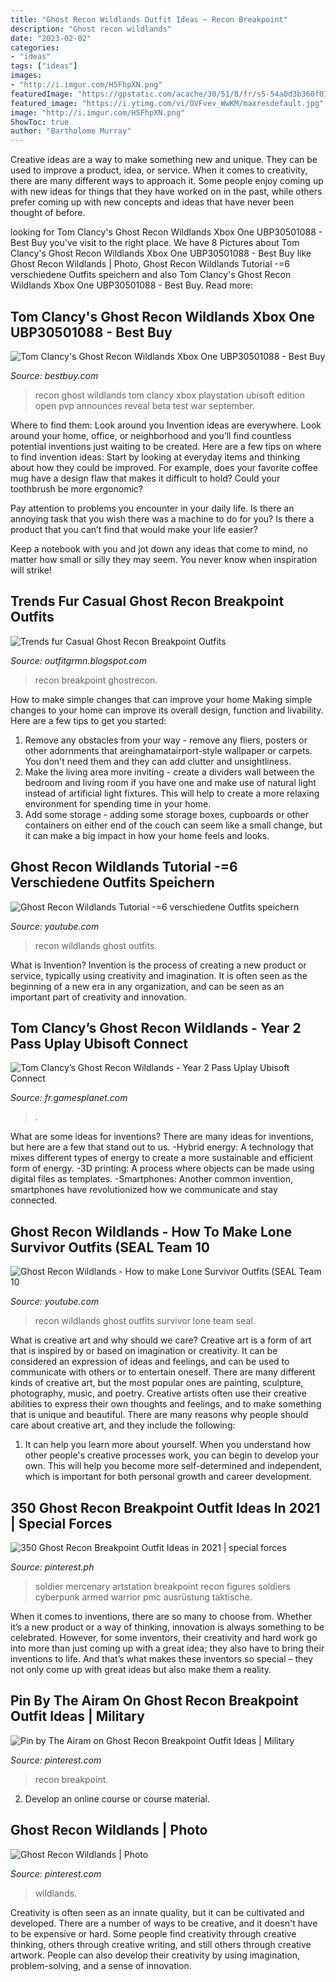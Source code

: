```yaml
---
title: "Ghost Recon Wildlands Outfit Ideas ~ Recon Breakpoint"
description: "Ghost recon wildlands"
date: "2023-02-02"
categories:
- "ideas"
tags: ["ideas"]
images:
- "http://i.imgur.com/H5FhpXN.png"
featuredImage: "https://gpstatic.com/acache/30/51/8/fr/s5-54a0d3b360f0100756ec623191474dfd.jpg"
featured_image: "https://i.ytimg.com/vi/OVFvev_WwKM/maxresdefault.jpg"
image: "http://i.imgur.com/H5FhpXN.png"
ShowToc: true
author: "Bartholome Murray"
---
```



Creative ideas are a way to make something new and unique. They can be used to improve a product, idea, or service. When it comes to creativity, there are many different ways to approach it. Some people enjoy coming up with new ideas for things that they have worked on in the past, while others prefer coming up with new concepts and ideas that have never been thought of before.

	

		
looking for Tom Clancy&#039;s Ghost Recon Wildlands Xbox One UBP30501088 - Best Buy you've visit to the right place. We have 8 Pictures about Tom Clancy&#039;s Ghost Recon Wildlands Xbox One UBP30501088 - Best Buy like Ghost Recon Wildlands | Photo, Ghost Recon Wildlands Tutorial -=6 verschiedene Outfits speichern and also Tom Clancy&#039;s Ghost Recon Wildlands Xbox One UBP30501088 - Best Buy. Read more:
		
    
## Tom Clancy&#039;s Ghost Recon Wildlands Xbox One UBP30501088 - Best Buy

<img loading=lazy src="https://pisces.bbystatic.com/image2/BestBuy_US/images/products/9615/9615006_sd.jpg" onerror="this.onerror=null;this.src='https://tse3.mm.bing.net/th?id=OIP.mvxk7kLjgsGRRaxeQ3edmwHaHa&amp;pid=15.1';" alt="Tom Clancy&#039;s Ghost Recon Wildlands Xbox One UBP30501088 - Best Buy">

_Source: bestbuy.com_

>recon ghost wildlands tom clancy xbox playstation ubisoft edition open pvp announces reveal beta test war september. 

	

Where to find them: Look around you
Invention ideas are everywhere. Look around your home, office, or neighborhood and you’ll find countless potential inventions just waiting to be created. Here are a few tips on where to find invention ideas:
Start by looking at everyday items and thinking about how they could be improved. For example, does your favorite coffee mug have a design flaw that makes it difficult to hold? Could your toothbrush be more ergonomic?

Pay attention to problems you encounter in your daily life. Is there an annoying task that you wish there was a machine to do for you? Is there a product that you can’t find that would make your life easier?

Keep a notebook with you and jot down any ideas that come to mind, no matter how small or silly they may seem. You never know when inspiration will strike!

    
## Trends Fur Casual Ghost Recon Breakpoint Outfits

<img loading=lazy src="http://i.imgur.com/H5FhpXN.png" onerror="this.onerror=null;this.src='https://tse2.mm.bing.net/th?id=OIP.s_cjHnGQBhqXhmnout6ROQHaDQ&amp;pid=15.1';" alt="Trends fur Casual Ghost Recon Breakpoint Outfits">

_Source: outfitgrmn.blogspot.com_

>recon breakpoint ghostrecon. 

	

How to make simple changes that can improve your home
Making simple changes to your home can improve its overall design, function and livability. Here are a few tips to get you started: 
1. Remove any obstacles from your way - remove any fliers, posters or other adornments that areinghamatairport-style wallpaper or carpets. You don't need them and they can add clutter and unsightliness. 
2. Make the living area more inviting - create a dividers wall between the bedroom and living room if you have one and make use of natural light instead of artificial light fixtures. This will help to create a more relaxing environment for spending time in your home. 
3. Add some storage - adding some storage boxes, cupboards or other containers on either end of the couch can seem like a small change, but it can make a big impact in how your home feels and looks.

    
## Ghost Recon Wildlands Tutorial -=6 Verschiedene Outfits Speichern

<img loading=lazy src="https://i.ytimg.com/vi/OVFvev_WwKM/maxresdefault.jpg" onerror="this.onerror=null;this.src='https://tse3.mm.bing.net/th?id=OIP.BKXzfpumsKgm29sXqhkElgHaEK&amp;pid=15.1';" alt="Ghost Recon Wildlands Tutorial -=6 verschiedene Outfits speichern">

_Source: youtube.com_

>recon wildlands ghost outfits. 

	

What is Invention?
Invention is the process of creating a new product or service, typically using creativity and imagination. It is often seen as the beginning of a new era in any organization, and can be seen as an important part of creativity and innovation.

    
## Tom Clancy’s Ghost Recon Wildlands - Year 2 Pass Uplay Ubisoft Connect

<img loading=lazy src="https://gpstatic.com/acache/30/51/8/fr/s5-54a0d3b360f0100756ec623191474dfd.jpg" onerror="this.onerror=null;this.src='https://tse2.mm.bing.net/th?id=OIP._Ji55aQXyd2X8gSx9wZEfQHaEK&amp;pid=15.1';" alt="Tom Clancy’s Ghost Recon Wildlands - Year 2 Pass Uplay Ubisoft Connect">

_Source: fr.gamesplanet.com_

>. 

	

What are some ideas for inventions?
There are many ideas for inventions, but here are a few that stand out to us. 
-Hybrid energy: A technology that mixes different types of energy to create a more sustainable and efficient form of energy.
-3D printing: A process where objects can be made using digital files as templates.
-Smartphones: Another common invention, smartphones have revolutionized how we communicate and stay connected.

    
## Ghost Recon Wildlands - How To Make Lone Survivor Outfits (SEAL Team 10

<img loading=lazy src="https://i.ytimg.com/vi/OSU4Zfj2E_k/maxresdefault.jpg" onerror="this.onerror=null;this.src='https://tse4.mm.bing.net/th?id=OIP.WQX2F7K12UbR__VdutCs7QHaEK&amp;pid=15.1';" alt="Ghost Recon Wildlands - How to make Lone Survivor Outfits (SEAL Team 10">

_Source: youtube.com_

>recon wildlands ghost outfits survivor lone team seal. 

	

What is creative art and why should we care?
Creative art is a form of art that is inspired by or based on imagination or creativity. It can be considered an expression of ideas and feelings, and can be used to communicate with others or to entertain oneself. There are many different kinds of creative art, but the most popular ones are painting, sculpture, photography, music, and poetry. Creative artists often use their creative abilities to express their own thoughts and feelings, and to make something that is unique and beautiful. There are many reasons why people should care about creative art, and they include the following: 
1) It can help you learn more about yourself. When you understand how other people's creative processes work, you can begin to develop your own. This will help you become more self-determined and independent, which is important for both personal growth and career development.

    
## 350 Ghost Recon Breakpoint Outfit Ideas In 2021 | Special Forces

<img loading=lazy src="https://i.pinimg.com/236x/a5/a3/a8/a5a3a8e7a0afd2b2b91a0dcfb04a9c3a.jpg" onerror="this.onerror=null;this.src='https://tse3.mm.bing.net/th?id=OIP.n77ArTEz4EwsUGThxJPxDgAAAA&amp;pid=15.1';" alt="350 Ghost Recon Breakpoint Outfit Ideas in 2021 | special forces">

_Source: pinterest.ph_

>soldier mercenary artstation breakpoint recon figures soldiers cyberpunk armed warrior pmc ausrüstung taktische. 

	

When it comes to inventions, there are so many to choose from. Whether it’s a new product or a way of thinking, innovation is always something to be celebrated. However, for some inventors, their creativity and hard work go into more than just coming up with a great idea; they also have to bring their inventions to life. And that’s what makes these inventors so special – they not only come up with great ideas but also make them a reality.

    
## Pin By The Airam On Ghost Recon Breakpoint Outfit Ideas | Military

<img loading=lazy src="https://i.pinimg.com/736x/ff/4b/8e/ff4b8e58fdd54b7f9adaf494da6b8c47.jpg" onerror="this.onerror=null;this.src='https://tse3.mm.bing.net/th?id=OIP.-983uGvvpl2que05tPssnAHaLH&amp;pid=15.1';" alt="Pin by The Airam on Ghost Recon Breakpoint Outfit Ideas | Military">

_Source: pinterest.com_

>recon breakpoint. 

	

2. Develop an online course or course material.

    
## Ghost Recon Wildlands | Photo

<img loading=lazy src="https://i.pinimg.com/originals/e3/48/c8/e348c809feecd9474796bf7ae16bdc5d.jpg" onerror="this.onerror=null;this.src='https://tse2.mm.bing.net/th?id=OIP.bJ_whjFPSwWdVjw1TAlWTQHaGg&amp;pid=15.1';" alt="Ghost Recon Wildlands | Photo">

_Source: pinterest.com_

>wildlands. 

	

Creativity is often seen as an innate quality, but it can be cultivated and developed. There are a number of ways to be creative, and it doesn't have to be expensive or hard. Some people find creativity through creative thinking, others through creative writing, and still others through creative artwork. People can also develop their creativity by using imagination, problem-solving, and a sense of innovation.

